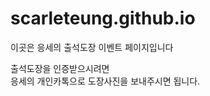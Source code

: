 # scarleteung.github.io
<p>
  이곳은 응세의 출석도장 이벤트 페이지입니다
</p>
<html>
  <body>
    <p>
    출석도장을 인증받으시려면<br>
    응세의 개인카톡으로 도장사진을 보내주시면 됩니다.
    </p>
  </body>
  </html>
